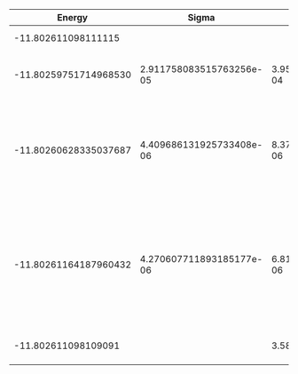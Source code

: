 | Energy                | Sigma                    | Energy Variance          | DOF | Einf               | Method                                                       | Reference |
|-----------------------|--------------------------|--------------------------|-----|--------------------|--------------------------------------------------------------|-----------|
| -11.802611098111115   |                          |                          | 5   | 0.2666666666666667 | Exact diagonalization                                        | [code](https://github.com/varbench/methods/blob/main/scripts/tV/square_16_P_5_0.1/ed_netket.sh) |
| -11.80259751714968530 | 2.911758083515763256e-05 | 3.954280608127008724e-04 | 5   | 0.2666666666666667 | VMC Determinant Slater-Jastrow (RBM) Ansatz                  | TODO: ask Imelda |
| -11.80260628335037687 | 4.409686131925733408e-06 | 8.378069302088285517e-06 | 5   | 0.2666666666666667 | VMC Determinant Slater-Jastrow (RBM) Ansatz with K=0 projections (symmetric wrt translations) | TODO: ask Imelda |
| -11.80261164187960432 | 4.270607711893185177e-06 | 6.811143292244463681e-06 | 5   | 0.2666666666666667 | VMC Determinant Slater-Backflow-Jastrow (RBM) Ansatz with K=0 projections (symmetric wrt translations) | TODO: ask Imelda |
| -11.802611098109091   |                          | 3.5839775591739453e-11   | 5   | 0.2666666666666667 | DMRG (maxbonddim = 72)                                       | [code](https://github.com/varbench/methods/blob/main/scripts/tV/square_16_P_5_0.1/dmrg.sh) |
